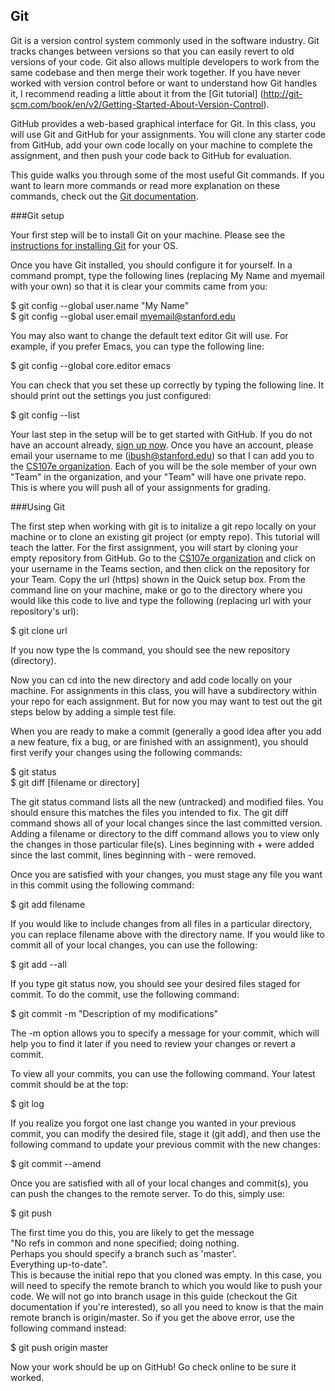 ## Git

Git is a version control system commonly used in the software industry.
Git tracks changes between versions so that you can easily revert to old versions
of your code. Git also allows multiple developers to work from the same
codebase and then merge their work together. If you have never worked with version 
control before or want to understand how Git handles it, I recommend reading a little 
about it from the [Git tutorial]
(http://git-scm.com/book/en/v2/Getting-Started-About-Version-Control).

GitHub provides a web-based graphical interface for Git. In this class, you will 
use Git and GitHub for your assignments. You will clone any starter code from
GitHub, add your own code locally on your machine to complete the assignment,
and then push your code back to GitHub for evaluation.

This guide walks you through some of the most useful Git commands. If you want to 
learn more commands or read more explanation on these commands, check out the 
[Git documentation](http://git-scm.com/doc).

###Git setup

Your first step will be to install Git on your machine. Please see the
[instructions for installing Git](http://git-scm.com/book/en/v2/Getting-Started-Installing-Git) for your OS.

Once you have Git installed, you should configure it for yourself. In a command
prompt, type the following lines (replacing My Name and myemail with your own) 
so that it is clear your commits came from you:

$ git config --global user.name "My Name"  
$ git config --global user.email myemail@stanford.edu

You may also want to change the default text editor Git will use. For example,
if you prefer Emacs, you can type the following line:

$ git config --global core.editor emacs

You can check that you set these up correctly by typing the following line. It 
should print out the settings you just configured:

$ git config --list

Your last step in the setup will be to get started with GitHub. If you do not have
an account already, [sign up now](https://github.com). Once you have an account,
please email your username to me (ibush@stanford.edu) so that I can add you to the
[CS107e organization](https://github.com/cs107e). Each of you will be the sole member 
of your own "Team" in the organization, and your "Team" will have one private repo.
This is where you will push all of your assignments for grading.

###Using Git

The first step when working with git is to initalize a git repo locally on your machine
or to clone an existing git project (or empty repo). This tutorial will teach the latter.
For the first assignment, you will start by cloning your empty repository from GitHub.
Go to the [CS107e organization](https://github.com/cs107e) and click on your username in the 
Teams section, and then click on the repository for your Team. Copy the url (https) shown in
the Quick setup box. From the command line on your machine, make or go to
the directory where you would like this code to live and type the following (replacing url with
your repository's url):

$ git clone url 

If you now type the ls command, you should see the new repository (directory).

Now you can cd into the new directory and add code locally on your machine. For assignments in this class,
you will have a subdirectory within your repo for each assignment. But for now you may want to test
out the git steps below by adding a simple test file. 

When you are ready to 
make a commit (generally a good idea after you add a new feature, fix a bug, or are 
finished with an assignment), you should first verify your changes using the following 
commands:

$ git status  
$ git diff [filename or directory]

The git status command lists all the new (untracked) and modified files. You should 
ensure this matches the files you intended to fix. The git diff command shows all of 
your local changes since the last committed version. Adding a filename or 
directory to the diff command allows you to view only the changes in those particular 
file(s). Lines beginning with + were added since the last commit, lines beginning 
with - were removed.

Once you are satisfied with your changes, you must stage any file you want in 
this commit using the following command:

$ git add filename

If you would like to include changes from all files in a particular directory, you can 
replace filename above with the directory name. If you would like to commit all of 
your local changes, you can use the following:

$ git add --all

If you type git status now, you should see your desired files staged for commit.
To do the commit, use the following command:

$ git commit -m "Description of my modifications"

The -m option allows you to specify a message for your commit, which will help you to 
find it later if you need to review your changes or revert a commit.

To view all your commits, you can use the following command. Your latest commit should
be at the top:

$ git log

If you realize you forgot one last change you wanted in your previous commit, you can
modify the desired file, stage it (git add), and then use the following command to 
update your previous commit with the new changes:

$ git commit --amend

Once you are satisfied with all of your local changes and commit(s), you can push
the changes to the remote server. To do this, simply use:

$ git push

The first time you do this, you are likely to get the message  
"No refs in common and none specified; doing nothing.  
Perhaps you should specify a branch such as 'master'.  
Everything up-to-date".   
This is because the initial repo that you cloned was empty. In this case, 
you will need to specify the remote branch to which you would like to
push your code. We will not go into branch usage in this guide (checkout the Git 
documentation if you're interested), so all you need to know is that the main remote
branch is origin/master. So if you get the above error, use the following command
instead:

$ git push origin master

Now your work should be up on GitHub! Go check online to be sure it worked. 

